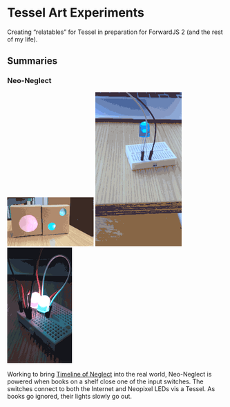 # Tessel Art Experiments

Creating “relatables” for Tessel in preparation for ForwardJS 2 (and the rest of my life).

## Summaries

### Neo-Neglect

![gifs](/img/boxes.gif)
![gifs](/img/led.gif)
![gifs](/img/led2.gif)

Working to bring [Timeline of Neglect](http://sarahgp.com/projects/timeline) into the real world, Neo-Neglect is powered when books on a shelf close one of the input switches. The switches connect to both the Internet and Neopixel LEDs vis a Tessel. As books go ignored, their lights slowly go out.